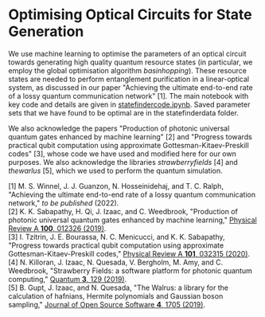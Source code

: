 # Optimising Optical Circuits for State Generation

We use machine learning to optimise the parameters of an optical circuit towards generating high quality quantum resource states (in particular, we employ the global optimisation algorithm *basinhopping*). These resource states are needed to perform entanglement purification in a linear-optical system, as discussed in our paper "Achieving the ultimate end-to-end rate of a lossy quantum communication network" [1]. The main notebook with key code and details are given in [statefindercode.ipynb](https://github.com/JGuanzon/state-finder/blob/main/statefindercode.ipynb). Saved parameter sets that we have found to be optimal are in the statefinderdata folder.

We also acknowledge the papers "Production of photonic universal quantum gates enhanced by machine learning" [2] and "Progress towards practical qubit computation using approximate Gottesman-Kitaev-Preskill codes" [3], whose code we have used and modified here for our own purposes. We also acknowledge the libraries *strawberryfields* [4] and *thewarlus* [5], which we used to perform the quantum simulation. 

[1] M. S. Winnel, J. J. Guanzon, N. Hosseinidehaj, and T. C. Ralph, "Achieving the ultimate end-to-end rate of a lossy quantum communication network," *to be published* (2022). \
[2] K. K. Sabapathy, H. Qi, J. Izaac, and C. Weedbrook, "Production of photonic universal quantum gates enhanced by machine learning," [Physical Review A **100**, 012326 (2019)](https://doi.org/10.1103/PhysRevA.100.012326). \
[3] I. Tzitrin, J. E. Bourassa, N. C. Menicucci, and K. K. Sabapathy, "Progress towards practical qubit computation using approximate Gottesman-Kitaev-Preskill codes," [Physical Review A **101**, 032315 (2020)](https://doi.org/10.1103/PhysRevA.101.032315). \
[4] N. Killoran, J. Izaac, N. Quesada, V. Bergholm, M. Amy, and C. Weedbrook, "Strawberry Fields: a software platform for photonic quantum computing," [Quantum **3**, 129 (2019)](https://doi.org/10.22331/q-2019-03-11-129). \
[5] B. Gupt, J. Izaac, and N. Quesada, "The Walrus: a library for the calculation of hafnians, Hermite polynomials and Gaussian boson sampling," [Journal of Open Source Software **4**, 1705 (2019)](https://doi.org/10.21105/joss.01705). 
